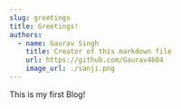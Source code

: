 ```yaml
---
slug: greetings
title: Greetings!
authors:
  - name: Gaurav Singh
    title: Creator of this markdown file
    url: https://github.com/Gaurav4604
    image_url: ./sanji.png
---
```


This is my first Blog!
